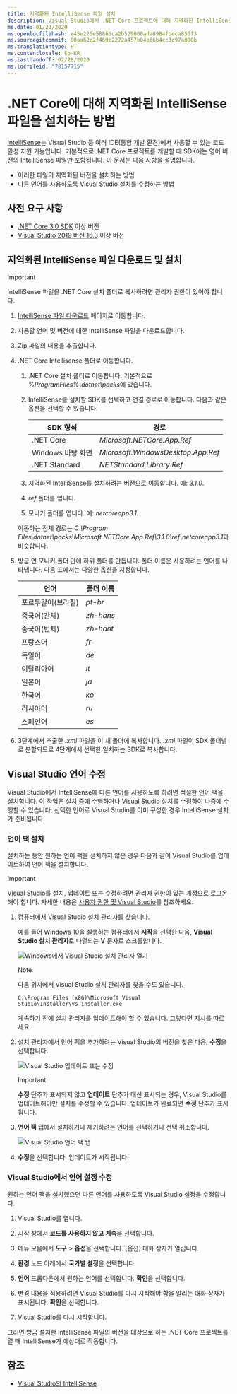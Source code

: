 ```yaml
---
title: 지역화된 IntelliSense 파일 설치
description: Visual Studio에서 .NET Core 프로젝트에 대해 지역화된 IntelliSense 파일을 사용하도록 개발 머신을 설정하는 방법을 알아봅니다.
ms.date: 01/23/2020
ms.openlocfilehash: e45e225e58865ca2b529000ada0984fbeca850f3
ms.sourcegitcommit: 00aa62e2f469c2272a457b04e66b4cc3c97a800b
ms.translationtype: HT
ms.contentlocale: ko-KR
ms.lasthandoff: 02/28/2020
ms.locfileid: "78157715"
---
```

# <a name="how-to-install-localized-intellisense-files-for-net-core"></a>.NET Core에 대해 지역화된 IntelliSense 파일을 설치하는 방법

[IntelliSense](/visualstudio/ide/using-intellisense)는 Visual Studio 등 여러 IDE(통합 개발 환경)에서 사용할 수 있는 코드 완성 지원 기능입니다. 기본적으로 .NET Core 프로젝트를 개발할 때 SDK에는 영어 버전의 IntelliSense 파일만 포함됩니다. 이 문서는 다음 사항을 설명합니다.

- 이러한 파일의 지역화된 버전을 설치하는 방법
- 다른 언어를 사용하도록 Visual Studio 설치를 수정하는 방법

## <a name="prerequisites"></a>사전 요구 사항

- [.NET Core 3.0 SDK](https://dotnet.microsoft.com/download/dotnet-core) 이상 버전
- [Visual Studio 2019 버전 16.3](https://visualstudio.microsoft.com/downloads/?utm_medium=microsoft&utm_source=docs.microsoft.com&utm_campaign=inline+link&utm_content=download+vs2019) 이상 버전

## <a name="download-and-install-the-localized-intellisense-files"></a>지역화된 IntelliSense 파일 다운로드 및 설치

> [!IMPORTANT]
> IntelliSense 파일을 .NET Core 설치 폴더로 복사하려면 관리자 권한이 있어야 합니다.

1. [IntelliSense 파일 다운로드](https://dotnet.microsoft.com/download/dotnet-core/intellisense) 페이지로 이동합니다.

1. 사용할 언어 및 버전에 대한 IntelliSense 파일을 다운로드합니다.

1. Zip 파일의 내용을 추출합니다.

1. .NET Core Intellisense 폴더로 이동합니다.

   1. .NET Core 설치 폴더로 이동합니다. 기본적으로 *%ProgramFiles%\dotnet\packs*에 있습니다.
   1. IntelliSense를 설치할 SDK를 선택하고 연결 경로로 이동합니다. 다음과 같은 옵션을 선택할 수 있습니다.

      | SDK 형식        | 경로                               |
      | --------------- | ---------------------------------- |
      | .NET Core       | *Microsoft.NETCore.App.Ref*        |
      | Windows 바탕 화면 | *Microsoft.WindowsDesktop.App.Ref* |
      | .NET Standard   | *NETStandard.Library.Ref*          |

   1. 지역화된 IntelliSense를 설치하려는 버전으로 이동합니다. 예: *3.1.0*.
   1. *ref* 폴더를 엽니다.
   1. 모니커 폴더를 엽니다. 예: *netcoreapp3.1*.

   이동하는 전체 경로는 *C:\Program Files\dotnet\packs\Microsoft.NETCore.App.Ref\3.1.0\ref\netcoreapp3.1*과 비슷합니다.

1. 방금 연 모니커 폴더 안에 하위 폴더를 만듭니다. 폴더 이름은 사용하려는 언어를 나타냅니다. 다음 표에서는 다양한 옵션을 지정합니다.

   | 언어              | 폴더 이름 |
   | --------------------- | ----------- |
   | 포르투갈어(브라질)  | *pt-br*     |
   | 중국어(간체)  | *zh-hans*   |
   | 중국어(번체) | *zh-hant*   |
   | 프랑스어                | *fr*        |
   | 독일어                | *de*        |
   | 이탈리아어               | *it*        |
   | 일본어              | *ja*        |
   | 한국어                | *ko*        |
   | 러시아어               | *ru*        |
   | 스페인어               | *es*        |

1. 3단계에서 추출한 *.xml* 파일을 이 새 폴더에 복사합니다. *.xml* 파일이 SDK 폴더별로 분할되므로 4단계에서 선택한 일치하는 SDK로 복사합니다.

## <a name="modify-visual-studio-language"></a>Visual Studio 언어 수정

Visual Studio에서 IntelliSense에 다른 언어를 사용하도록 하려면 적절한 언어 팩을 설치합니다. 이 작업은 [설치 중](/visualstudio/install/install-visual-studio#step-6---install-language-packs-optional)에 수행하거나 Visual Studio 설치를 수정하여 나중에 수행할 수 있습니다. 선택한 언어로 Visual Studio를 이미 구성한 경우 IntelliSense 설치가 준비됩니다.

### <a name="install-the-language-pack"></a>언어 팩 설치

설치하는 동안 원하는 언어 팩을 설치하지 않은 경우 다음과 같이 Visual Studio를 업데이트하여 언어 팩을 설치합니다.

> [!IMPORTANT]
> Visual Studio를 설치, 업데이트 또는 수정하려면 관리자 권한이 있는 계정으로 로그온해야 합니다. 자세한 내용은 [사용자 권한 및 Visual Studio](/visualstudio/ide/user-permissions-and-visual-studio)를 참조하세요.

1. 컴퓨터에서 Visual Studio 설치 관리자를 찾습니다.

   예를 들어 Windows 10을 실행하는 컴퓨터에서 **시작**을 선택한 다음, **Visual Studio 설치 관리자**로 나열되는 **V** 문자로 스크롤합니다.

   ![Windows에서 Visual Studio 설치 관리자 열기](./media/localized-intellisense/vs-installer-windows-start.png)

   > [!NOTE]
   > 다음 위치에서 Visual Studio 설치 관리자를 찾을 수도 있습니다.
   >
   > `C:\Program Files (x86)\Microsoft Visual Studio\Installer\vs_installer.exe`

   계속하기 전에 설치 관리자를 업데이트해야 할 수 있습니다. 그렇다면 지시를 따르세요.

1. 설치 관리자에서 언어 팩을 추가하려는 Visual Studio의 버전을 찾은 다음, **수정**을 선택합니다.

   ![Visual Studio 업데이트 또는 수정](./media/localized-intellisense/vs-installer-modify.png)

   > [!IMPORTANT]
   > **수정** 단추가 표시되지 않고 **업데이트** 단추가 대신 표시되는 경우, Visual Studio를 업데이트해야만 설치를 수정할 수 있습니다.
   > 업데이트가 완료되면 **수정** 단추가 표시됩니다.

1. **언어 팩** 탭에서 설치하거나 제거하려는 언어를 선택하거나 선택 취소합니다.

   ![Visual Studio 언어 팩 탭](./media/localized-intellisense/vs-modify-language-packs.png)

1. **수정**을 선택합니다. 업데이트가 시작됩니다.

### <a name="modify-language-settings-in-visual-studio"></a>Visual Studio에서 언어 설정 수정

원하는 언어 팩을 설치했으면 다른 언어를 사용하도록 Visual Studio 설정을 수정합니다.

1. Visual Studio를 엽니다.

1. 시작 창에서 **코드를 사용하지 않고 계속**을 선택합니다.

1. 메뉴 모음에서 **도구** > **옵션**을 선택합니다. [옵션] 대화 상자가 열립니다.

1. **환경** 노드 아래에서 **국가별 설정**을 선택합니다.

1. **언어** 드롭다운에서 원하는 언어를 선택합니다. **확인**을 선택합니다.

1. 변경 내용을 적용하려면 Visual Studio를 다시 시작해야 함을 알리는 대화 상자가 표시됩니다. **확인**을 선택합니다.

1. Visual Studio를 다시 시작합니다.

그러면 방금 설치한 IntelliSense 파일의 버전을 대상으로 하는 .NET Core 프로젝트를 열 때 IntelliSense가 예상대로 작동합니다.

## <a name="see-also"></a>참조

- [Visual Studio의 IntelliSense](/visualstudio/ide/using-intellisense)
